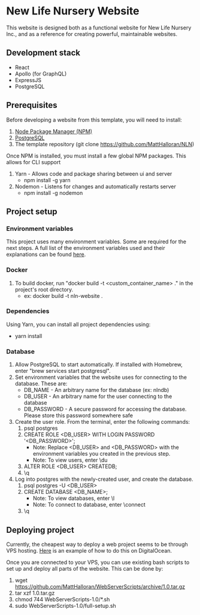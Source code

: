 
# New Life Nursery Website
This website is designed both as a functional website for New Life Nursery Inc., and as a reference for creating powerful, maintainable websites.

## Development stack
* React
* Apollo (for GraphQL)
* ExpressJS
* PostgreSQL

## Prerequisites
Before developing a website from this template, you will need to install:   
1. [Node Package Manager (NPM)](https://www.npmjs.com/get-npm)
2. [PostgreSQL](https://www.postgresql.org/download/)
3. The template repository (git clone https://github.com/MattHalloran/NLN)

Once NPM is installed, you must install a few global NPM packages. This allows for CLI support  
1. Yarn - Allows code and package sharing between ui and server  
    - npm install -g yarn
2. Nodemon - Listens for changes and automatically restarts server  
    - npm install -g nodemon

## Project setup
### Environment variables
This project uses many environment variables. Some are required for the next steps. A full list of the environment variables used and their explanations can be found [here](https://github.com/MattHalloran/WebServerScripts/blob/main/variables.sh).
### Docker
1. To build docker, run "docker build -t <custom_container_name> ." in the project's root directory.  
    - ex: docker build -t nln-website .

### Dependencies
Using Yarn, you can install all project dependencies using:  
* yarn install
### Database
1. Allow PostgreSQL to start automatically. If installed with Homebrew, enter "brew services start postgresql".
2. Set environment variables that the website uses for connecting to the database. These are:  
    - DB_NAME - An arbitrary name for the database (ex: nlndb)
    - DB_USER - An arbitrary name for the user connecting to the database
    - DB_PASSWORD - A secure password for accessing the database. Please store this password somewhere safe
3. Create the user role. From the terminal, enter the following commands:
    1. psql postgres
    2. CREATE ROLE <DB_USER> WITH LOGIN PASSWORD '<DB_PASSWORD>';
        * Note: Replace <DB_USER> and <DB_PASSWORD> with the environment variables you created in the previous step.
        * Note: To view users, enter \du
    3. ALTER ROLE <DB_USER> CREATEDB;
    4. \q
4. Log into postgres with the newly-created user, and create the database.
    1. psql postgres -U <DB_USER>
    2. CREATE DATABASE <DB_NAME>;
        * Note: To view databases, enter \l
        * Note: To connect to database, enter \connect
    3. \q


## Deploying project
Currently, the cheapest way to deploy a web project seems to be through VPS hosting. [Here](https://www.digitalocean.com/community/tutorials/how-to-set-up-an-ubuntu-20-04-server-on-a-digitalocean-droplet) is an example of how to do this on DigitalOcean.

Once you are connected to your VPS, you can use existing bash scripts to set up and deploy all parts of the website. This can be done by:  
1. wget https://github.com/MattHalloran/WebServerScripts/archive/1.0.tar.gz
2. tar xzf 1.0.tar.gz
3. chmod 744 WebServerScripts-1.0/*.sh
4. sudo WebServerScripts-1.0/full-setup.sh
